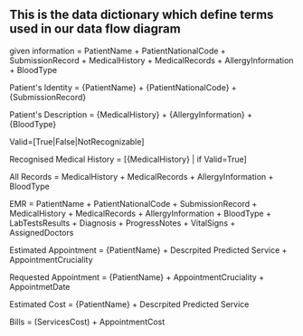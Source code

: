 ## This is the data dictionary which define terms used in our data flow diagram

given information = PatientName + PatientNationalCode + SubmissionRecord + MedicalHistory + MedicalRecords + AllergyInformation + BloodType

Patient's Identity = {PatientName} + {PatientNationalCode} + {SubmissionRecord}

Patient's Description = {MedicalHistory} + {AllergyInformation} + {BloodType}

Valid=[True|False|NotRecognizable]

Recognised Medical History = [{MedicalHistory} | if Valid=True]

All Records = MedicalHistory + MedicalRecords + AllergyInformation + BloodType

EMR = PatientName + PatientNationalCode + SubmissionRecord + MedicalHistory + MedicalRecords +
AllergyInformation + BloodType + LabTestsResults + Diagnosis + ProgressNotes + VitalSigns + AssignedDoctors

Estimated Appointment = {PatientName} + Descrpited Predicted Service + AppointmentCruciality

Requested Appointment = {PatientName} + AppointmentCruciality + AppointmetDate 

Estimated Cost = {PatientName} + Descrpited Predicted Service

Bills = (ServicesCost) + AppointmentCost